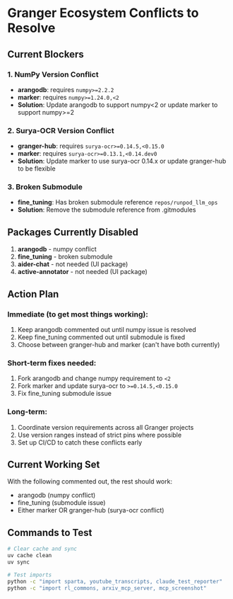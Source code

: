 # Granger Ecosystem Conflicts to Resolve

## Current Blockers

### 1. NumPy Version Conflict
- **arangodb**: requires `numpy>=2.2.2`
- **marker**: requires `numpy>=1.24.0,<2`
- **Solution**: Update arangodb to support numpy<2 or update marker to support numpy>=2

### 2. Surya-OCR Version Conflict
- **granger-hub**: requires `surya-ocr>=0.14.5,<0.15.0`
- **marker**: requires `surya-ocr>=0.13.1,<0.14.dev0`
- **Solution**: Update marker to use surya-ocr 0.14.x or update granger-hub to be flexible

### 3. Broken Submodule
- **fine_tuning**: Has broken submodule reference `repos/runpod_llm_ops`
- **Solution**: Remove the submodule reference from .gitmodules

## Packages Currently Disabled

1. **arangodb** - numpy conflict
2. **fine_tuning** - broken submodule
3. **aider-chat** - not needed (UI package)
4. **active-annotator** - not needed (UI package)

## Action Plan

### Immediate (to get most things working):
1. Keep arangodb commented out until numpy issue is resolved
2. Keep fine_tuning commented out until submodule is fixed
3. Choose between granger-hub and marker (can't have both currently)

### Short-term fixes needed:
1. Fork arangodb and change numpy requirement to `<2`
2. Fork marker and update surya-ocr to `>=0.14.5,<0.15.0`
3. Fix fine_tuning submodule issue

### Long-term:
1. Coordinate version requirements across all Granger projects
2. Use version ranges instead of strict pins where possible
3. Set up CI/CD to catch these conflicts early

## Current Working Set

With the following commented out, the rest should work:
- arangodb (numpy conflict)
- fine_tuning (submodule issue)
- Either marker OR granger-hub (surya-ocr conflict)

## Commands to Test

```bash
# Clear cache and sync
uv cache clean
uv sync

# Test imports
python -c "import sparta, youtube_transcripts, claude_test_reporter"
python -c "import rl_commons, arxiv_mcp_server, mcp_screenshot"
```